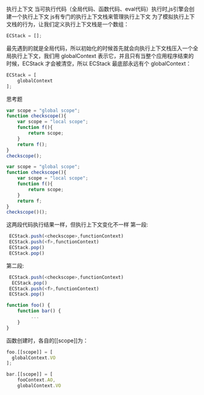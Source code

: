  执行上下文
 当可执行代码（全局代码、函数代码、eval代码）执行时,js引擎会创建一个执行上下文
 js有专门的执行上下文栈来管理执行上下文
 为了模拟执行上下文栈的行为，让我们定义执行上下文栈是一个数组：

```js
ECStack = [];
```
 最先遇到的就是全局代码，所以初始化的时候首先就会向执行上下文栈压入一个全局执行上下文，我们用 globalContext 表示它，并且只有当整个应用程序结束的时候，ECStack 才会被清空，所以 ECStack 最底部永远有个 globalContext：

```js
ECStack = [
    globalContext
];
```
思考题
```js
var scope = "global scope";
function checkscope(){
    var scope = "local scope";
    function f(){
        return scope;
    }
    return f();
}
checkscope();
```

```js
var scope = "global scope";
function checkscope(){
    var scope = "local scope";
    function f(){
        return scope;
    }
    return f;
}
checkscope()();
```
这两段代码执行结果一样，但执行上下文变化不一样
第一段:
```js
 ECStack.push(<checkscope>,functionContext)
 ECStack.push(<f>,functionContext)
 ECStack.pop()
 ECStack.pop()
```

第二段:
```js
 ECStack.push(<checkscope>,functionContext)
  ECStack.pop()
 ECStack.push(<f>,functionContext)
 ECStack.pop()
```



```js
function foo() {
    function bar() {
         ...
    }
}
```
 函数创建时，各自的[[scope]]为：
 ```js
 foo.[[scope]] = [
   globalContext.VO
 ];

 bar.[[scope]] = [
     fooContext.AO,
     globalContext.VO
 
```